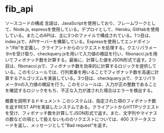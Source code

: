 # fib_api

ソースコードの構成
言語は、JavaScriptを使用しており、フレームワークとして、Node.js, expressを使用している。デプロイとして、Heroku, GitHabを使用している。またこのAPIは、主に3つのファイルで構成されている。1つ目は、index.jsで、APIサーバーを構築している。Expressを使用してエンドポイント"/fib"を定義し、クライアントからのリクエストを処理する。クエリパラメータnを受け取り、checkquery.jsを用いて入力値の検証を行い、fibonacci.jsを用いてフィボナッチ数を計算する。最後に、計算した値をJSON形式で返す。2つ目は、fibonacci.jsで、フィボナッチ数を効率的に計算するロジックを提供している。このモジュールでは、行列累乗を用いることでフィボナッチ数を高速に計算するアルゴリズムを実装している。3つ目は、checkquery.jsで、クエリパラメータnの入力値の検証を行う。このモジュールは、入力が正の整数であることを確認するロジックをもち、不正な入力が渡された場合はエラーを検出する。


概要を説明するドキュメント
このシステムは、指定された項のフィボナッチ数を返すREST APIを実装したシステムである。クライアントからHTTPリクエストを受け、フィボナッチ数を計算してJSON形式で返す。また、文字列やマイナスの数などの項として扱えないもののリクエストについては、400 ステータスコードを返し、メッセージとして"Bad request"を返す。